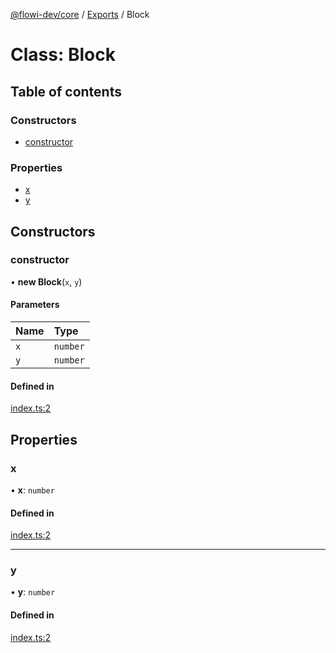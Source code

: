 [@flowi-dev/core](../README.md) / [Exports](../modules.md) / Block

# Class: Block

## Table of contents

### Constructors

- [constructor](Block.md#constructor)

### Properties

- [x](Block.md#x)
- [y](Block.md#y)

## Constructors

### constructor

• **new Block**(`x`, `y`)

#### Parameters

| Name | Type |
| :------ | :------ |
| `x` | `number` |
| `y` | `number` |

#### Defined in

[index.ts:2](https://github.com/flowi-dev/core/blob/61c63e3/src/index.ts#L2)

## Properties

### x

• **x**: `number`

#### Defined in

[index.ts:2](https://github.com/flowi-dev/core/blob/61c63e3/src/index.ts#L2)

___

### y

• **y**: `number`

#### Defined in

[index.ts:2](https://github.com/flowi-dev/core/blob/61c63e3/src/index.ts#L2)

